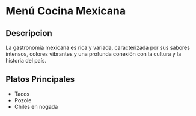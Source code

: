# Menú Cocina Mexicana

## Descripcion
La gastronomía mexicana es rica y variada, caracterizada por sus sabores intensos, colores vibrantes y una profunda conexión con la cultura y la historia del país.

## Platos Principales
- Tacos
- Pozole
- Chiles en nogada